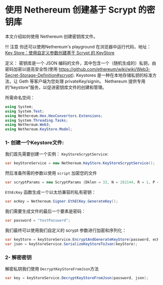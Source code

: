 # 使用 Nethereum 创建基于 Scrypt 的密钥库

本文介绍如何使用 Nethereum 创建密钥库文件。  


!!! 注意
    你还可以使用Nethereum's playground 在浏览器中运行代码，地址：
    [Key Store：使用自定义参数创建基于 Scrypt 的 KeyStore](http://playground.nethereum.com/csharp/id/1021)


定义： 密钥库是一个 JSON 编码的文件，其中包含一个（随机生成的）私钥，由密码加密以提高安全性(使用 https://github.com/ethereum/wiki/wiki/Web3-Secret-Storage-Definition#scrypt).
Keystores 是一种在本地存储私钥的标准方法，让 Geth 等客户端为您处理 privateKey/signin。
Nethereum 提供专用的“keystore”服务，以促进密钥库文件的创建和管理。

所需命名空间：
```C#
using System;
using System.Text;
using Nethereum.Hex.HexConvertors.Extensions;
using System.Threading.Tasks;
using Nethereum.Web3;
using Nethereum.KeyStore.Model;
```

### 1- 创建一个Keystore文件:

我们首先需要创建一个实例： `KeyStoreScryptService`: 
```C#
var keyStoreService = new Nethereum.KeyStore.KeyStoreScryptService();
```
然后准备所需的参数以使用 `script` 加密您的文件
```C#
var scryptParams = new ScryptParams {Dklen = 32, N = 262144, R = 1, P = 8};
```
`EthEcKey` 函数生成一个以太坊兼容的私有密钥：

```C#
var ecKey = Nethereum.Signer.EthECKey.GenerateKey();
```
我们需要生成文件的最后一个要素是密码：

```C#
var password = "testPassword";
```
我们最终可以使用我们自定义的 scrypt 参数进行加密和序列化：

```C#
var keyStore = keyStoreService.EncryptAndGenerateKeyStore(password, ecKey.GetPrivateKeyAsBytes(), ecKey.GetPublicAddress(), scryptParams);
var json = keyStoreService.SerializeKeyStoreToJson(keyStore);
```

### 2- 解密密钥

解密私钥我们使用 `DecryptKeyStoreFromJson`方法
```C#
var key = keyStoreService.DecryptKeyStoreFromJson(password, json);
```

